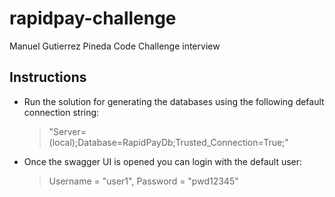 # rapidpay-challenge

Manuel Gutierrez Pineda
Code Challenge interview


## Instructions

- Run the solution for generating the databases using the following default connection string:
   > "Server=(local);Database=RapidPayDb;Trusted_Connection=True;"

- Once the swagger UI is opened you can login with the default user:
   > Username = "user1", Password = "pwd12345"
